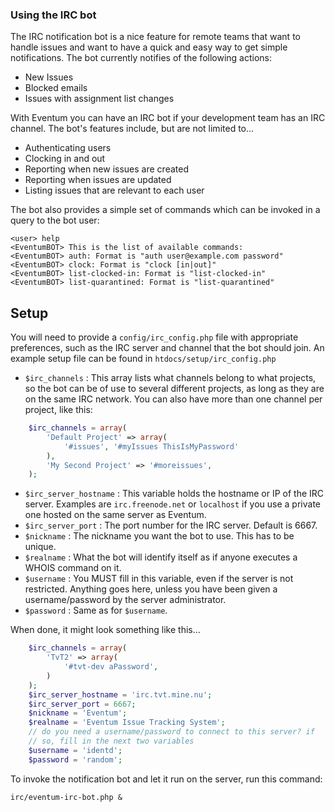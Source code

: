 ### Using the IRC bot

The IRC notification bot is a nice feature for remote teams that want to handle issues and want to have a quick and easy way to get simple notifications. The bot currently notifies of the following actions:

-   New Issues
-   Blocked emails
-   Issues with assignment list changes

With Eventum you can have an IRC bot if your development team has an IRC channel. The bot's features include, but are not limited to...

-   Authenticating users
-   Clocking in and out
-   Reporting when new issues are created
-   Reporting when issues are updated
-   Listing issues that are relevant to each user

The bot also provides a simple set of commands which can be invoked in a query to the bot user:

```
<user> help
<EventumBOT> This is the list of available commands:
<EventumBOT> auth: Format is "auth user@example.com password"
<EventumBOT> clock: Format is "clock [in|out]"
<EventumBOT> list-clocked-in: Format is "list-clocked-in"
<EventumBOT> list-quarantined: Format is "list-quarantined"
```

Setup
-----

You will need to provide a `config/irc_config.php` file with appropriate preferences, such as the IRC server and channel that the bot should join. An example setup file can be found in `htdocs/setup/irc_config.php`

- `$irc_channels` : This array lists what channels belong to what projects, so the bot can be of use to several different projects, as long as they are on the same IRC network. You can also have more than one channel per project, like this:
```php
    $irc_channels = array(
        'Default Project' => array(
            '#issues', '#myIssues ThisIsMyPassword'
        ),
        'My Second Project' => '#moreissues',
    );
```
- `$irc_server_hostname` : This variable holds the hostname or IP of the IRC server. Examples are `irc.freenode.net` or `localhost` if you use a private one hosted on the same server as Eventum.
- `$irc_server_port` : The port number for the IRC server. Default is 6667.
- `$nickname` : The nickname you want the bot to use. This has to be unique.
- `$realname` : What the bot will identify itself as if anyone executes a WHOIS command on it.
- `$username` : You MUST fill in this variable, even if the server is not restricted. Anything goes here, unless you have been given a username/password by the server administrator.
- `$password` : Same as for `$username`.

When done, it might look something like this...

```php
    $irc_channels = array(
        'TvT2' => array(
            '#tvt-dev aPassword',
        )
    );
    $irc_server_hostname = 'irc.tvt.mine.nu';
    $irc_server_port = 6667;
    $nickname = 'Eventum';
    $realname = 'Eventum Issue Tracking System';
    // do you need a username/password to connect to this server? if
    // so, fill in the next two variables
    $username = 'identd';
    $password = 'random';
```

To invoke the notification bot and let it run on the server, run this command:

    irc/eventum-irc-bot.php &